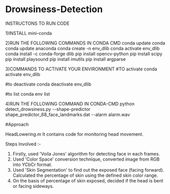 # Drowsiness-Detection

INSTRUCTONS TO RUN CODE

1)INSTALL mini-conda

2)RUN THE FOLLOWING COMMANDS IN CONDA CMD
conda update conda
conda update anaconda
conda create -n env_dlib
conda activate env_dlib
conda install -c conda-forge dlib
pip install opencv-python
pip install scipy
pip install playsound
pip install imutils
pip install argparse

3)COMMANDS TO ACTIVATE YOUR ENVIRONMENT
#TO activate 
conda activate env_dlib

#to deactivate
conda deactivate env_dlib

#to list
conda env list

4)RUN THE FOLLOWING COMMAND IN CONDA-CMD
python detect_drowsiness.py --shape-predictor shape_predictor_68_face_landmarks.dat --alarm alarm.wav


#Approach

HeadLowering.m
It contains code for monitoring head movement.

Steps Involved :-
1) Firstly, used 'Voila Jones' algorithm for detecting face in each frames.
2) Used 'Color Space' conversion technique, converted image from RGB into YCbCr format.
3) Used 'Skin Segmentation' to find out the exposed face (facing forward). Calculated the percentage of skin using the defined skin color range.  
4) On the basis of percentage of skin exposed, decided if the head is bent or facing sideways.